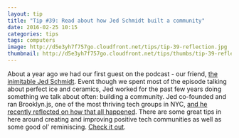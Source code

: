 ```yaml
---
layout: tip
title: "Tip #39: Read about how Jed Schmidt built a community"
date: 2016-02-25 10:15
categories: tips
tags: computers
image: http://d5e3yh7f757go.cloudfront.net/tips/tip-39-reflection.jpg
thumbnail: http://d5e3yh7f757go.cloudfront.net/tips/thumbs/tip-39-reflection.jpg
---
```

About a year ago we had our first guest on the podcast - our friend, [the inimitable Jed Schmidt](http://beatsryetypes.com/episodes/2015/03/23/episode-8-obsessions-with-jed-schmidt.html). Event though we spent most of the episode talking about perfect ice and ceramics, Jed worked for the past few years doing something we talk about often: building a community. Jed co-founded and ran Brooklyn.js, one of the most thriving tech groups in NYC, [and he recently reflected on how that all happened](https://github.com/jed/building-brooklynjs). There are some great tips in here around creating and improving positive tech communities as well as some good ol' reminiscing. [Check it out](https://github.com/jed/building-brooklynjs).

